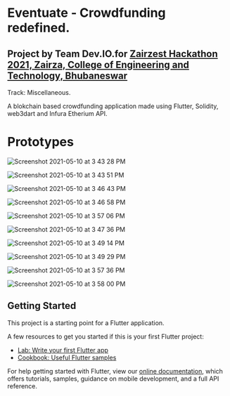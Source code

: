 # Eventuate - Crowdfunding redefined.

## Project by Team Dev.IO.for [Zairzest Hackathon 2021, Zairza, College of Engineering and Technology, Bhubaneswar](https://zairzest.zairza.in) 
Track: Miscellaneous.

A blokchain based crowdfunding application made using Flutter, Solidity, web3dart and Infura Etherium API.

# Prototypes

![Screenshot 2021-05-10 at 3 43 28 PM](https://user-images.githubusercontent.com/36399086/117647726-f81ae180-b1aa-11eb-8229-e9e4309bab94.png)

![Screenshot 2021-05-10 at 3 43 51 PM](https://user-images.githubusercontent.com/36399086/117647758-079a2a80-b1ab-11eb-9b73-ed322d2d907a.png)

![Screenshot 2021-05-10 at 3 46 43 PM](https://user-images.githubusercontent.com/36399086/117647783-0ff26580-b1ab-11eb-97c6-ab9d08e25e11.png)

![Screenshot 2021-05-10 at 3 46 58 PM](https://user-images.githubusercontent.com/36399086/117647805-17197380-b1ab-11eb-8a76-210206355813.png)

![Screenshot 2021-05-10 at 3 57 06 PM](https://user-images.githubusercontent.com/36399086/117647964-4a5c0280-b1ab-11eb-9358-e6e97e26e75e.png)


![Screenshot 2021-05-10 at 3 47 36 PM](https://user-images.githubusercontent.com/36399086/117647822-1c76be00-b1ab-11eb-9014-0ed6253993ae.png)

![Screenshot 2021-05-10 at 3 49 14 PM](https://user-images.githubusercontent.com/36399086/117647857-28628000-b1ab-11eb-8a81-89170b704472.png)

![Screenshot 2021-05-10 at 3 49 29 PM](https://user-images.githubusercontent.com/36399086/117647880-2e586100-b1ab-11eb-93e7-b94aa4fab494.png)

![Screenshot 2021-05-10 at 3 57 36 PM](https://user-images.githubusercontent.com/36399086/117647994-50ea7a00-b1ab-11eb-98c0-9bb8599873f3.png)

![Screenshot 2021-05-10 at 3 58 00 PM](https://user-images.githubusercontent.com/36399086/117648089-6eb7df00-b1ab-11eb-95d5-7d9c581d0010.png)



## Getting Started

This project is a starting point for a Flutter application.

A few resources to get you started if this is your first Flutter project:

- [Lab: Write your first Flutter app](https://flutter.dev/docs/get-started/codelab)
- [Cookbook: Useful Flutter samples](https://flutter.dev/docs/cookbook)

For help getting started with Flutter, view our
[online documentation](https://flutter.dev/docs), which offers tutorials,
samples, guidance on mobile development, and a full API reference.
